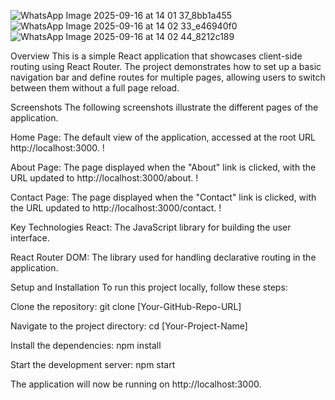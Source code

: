 ![WhatsApp Image 2025-09-16 at 14 01 37_8bb1a455](https://github.com/user-attachments/assets/5c3cabd4-b07c-43e6-88fd-7d87c199d5d6)
![WhatsApp Image 2025-09-16 at 14 02 33_e46940f0](https://github.com/user-attachments/assets/e8646175-26a8-49ed-b9fa-c118e0719a67)
![WhatsApp Image 2025-09-16 at 14 02 44_8212c189](https://github.com/user-attachments/assets/3e3bb768-3b96-44a0-a3d1-64b3ace0212a)



 Overview
This is a simple React application that showcases client-side routing using React Router. The project demonstrates how to set up a basic navigation bar and define routes for multiple pages, allowing users to switch between them without a full page reload.

Screenshots
The following screenshots illustrate the different pages of the application.

Home Page: The default view of the application, accessed at the root URL http://localhost:3000.
!

About Page: The page displayed when the "About" link is clicked, with the URL updated to http://localhost:3000/about.
!

Contact Page: The page displayed when the "Contact" link is clicked, with the URL updated to http://localhost:3000/contact.
!

Key Technologies
React: The JavaScript library for building the user interface.

React Router DOM: The library used for handling declarative routing in the application.

Setup and Installation
To run this project locally, follow these steps:

Clone the repository:
git clone [Your-GitHub-Repo-URL]

Navigate to the project directory:
cd [Your-Project-Name]

Install the dependencies:
npm install

Start the development server:
npm start

The application will now be running on http://localhost:3000.
